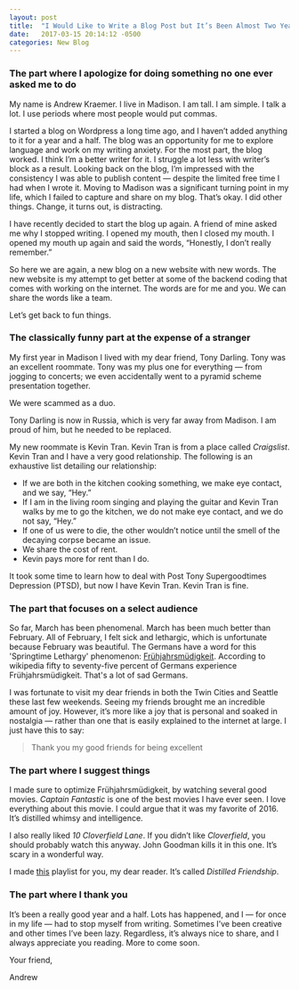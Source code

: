 ```yaml
---
layout: post
title:  "I Would Like to Write a Blog Post but It’s Been Almost Two Years and I Don’t Really Know Where to Start"
date:   2017-03-15 20:14:12 -0500
categories: New Blog
---
```



### The part where I apologize for doing something no one ever asked me to do

My name is Andrew Kraemer. I live in Madison. I am tall. I am simple. I talk a lot. I use periods where most people would put commas.

I started a blog on Wordpress a long time ago, and I haven’t added anything to it for a year and a half. The blog was an opportunity for me to explore language and work on my writing anxiety. For the most part, the blog worked. I think I’m a better writer for it. I struggle a lot less with writer’s block as a result. Looking back on the blog, I’m impressed with the consistency I was able to publish content — despite the limited free time I had when I wrote it. Moving to Madison was a significant turning point in my life, which I failed to capture and share on my blog. That’s okay. I did other things. Change, it turns out, is distracting.

I have recently decided to start the blog up again. A friend of mine asked me why I stopped writing. I opened my mouth, then I closed my mouth. I opened my mouth up again and said the words, “Honestly, I don’t really remember.”

So here we are again, a new blog on a new website with new words. The new website is my attempt to get better at some of the backend coding that comes with working on the internet. The words are for me and you. We can share the words like a team.

Let’s get back to fun things.

### The classically funny part at the expense of a stranger

My first year in Madison I lived with my dear friend, Tony Darling. Tony was an excellent roommate. Tony was my plus one for everything — from jogging to concerts; we even accidentally went to a pyramid scheme presentation together.

We were scammed as a duo.

Tony Darling is now in Russia, which is very far away from Madison. I am proud of him, but he needed to be replaced.

My new roommate is Kevin Tran. Kevin Tran is from a place called *Craigslist*. Kevin Tran and I have a very good relationship. The following is an exhaustive list detailing our relationship:
- If we are both in the kitchen cooking something, we make eye contact, and we say, “Hey.”
- If I am in the living room singing and playing the guitar and Kevin Tran walks by me to go the kitchen, we do not make eye contact, and we do not say, “Hey.”
- If one of us were to die, the other wouldn’t notice until the smell of the decaying corpse became an issue.
- We share the cost of rent.
- Kevin pays more for rent than I do.

It took some time to learn how to deal with Post Tony Supergoodtimes Depression (PTSD), but now I have Kevin Tran.
  Kevin Tran is fine.

### The part that focuses on a select audience
So far, March has been phenomenal. March has been much better than February. All of February, I felt sick and lethargic, which is unfortunate because February was beautiful. The Germans have a word for this 'Springtime Lethargy' phenomenon: [Frühjahrsmüdigkeit](https://en.wikipedia.org/wiki/Springtime_lethargy). According to wikipedia fifty to seventy-five percent of Germans experience Frühjahrsmüdigkeit. That's a lot of sad Germans.

I was fortunate to visit my dear friends in both the Twin Cities and Seattle these last few weekends. Seeing my friends brought me an incredible amount of joy. However, it’s more like a joy that is personal and soaked in nostalgia — rather than one that is easily explained to the internet at large. I just have this to say:
> Thank you my good friends for being excellent

### The part where I suggest things
I made sure to optimize Frühjahrsmüdigkeit, by watching several good movies. *Captain Fantastic* is one of the best movies I have ever seen. I love everything about this movie. I could argue that it was my favorite of 2016. It’s distilled whimsy and intelligence.

I also really liked *10 Cloverfield Lane*. If you didn’t like *Cloverfield*, you should probably watch this anyway. John Goodman kills it in this one. It’s scary in a wonderful way.

I made [this](https://open.spotify.com/user/kidman007/playlist/2ZqNeGaS08ga03TmmrEVjn) playlist for you, my dear reader. It’s called *Distilled Friendship*.

### The part where I thank you
It’s been a really good year and a half. Lots has happened, and I — for once in my life — had to stop myself from writing. Sometimes I’ve been creative and other times I’ve been lazy. Regardless, it’s always nice to share, and I always appreciate you reading. More to come soon.

Your friend,

Andrew
